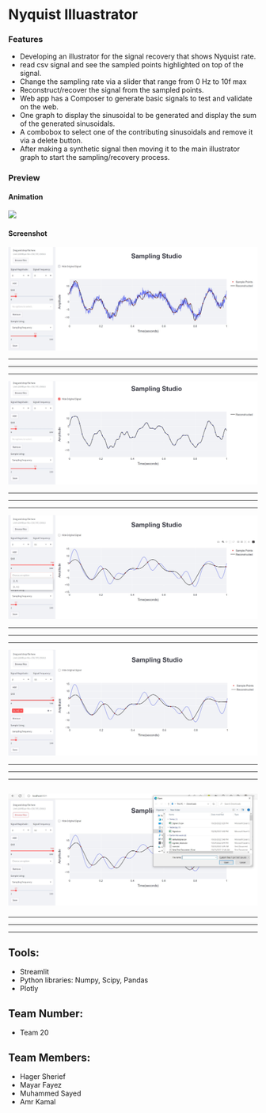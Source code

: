 # Nyquist Illuastrator

### Features

- Developing an illustrator for the signal recovery that shows Nyquist rate.
- read csv signal and see the sampled points highlighted on top of the signal.
- Change the sampling rate via a slider that range from 0 Hz to 10f max
- Reconstruct/recover the signal from the sampled points.
- Web app has a Composer to generate basic signals to test and validate on the web.
- One graph to display the sinusoidal to be generated and display the sum of the generated sinusoidals.
- A combobox to select one of the contributing sinusoidals and remove it via a delete button.
- After making a synthetic signal then moving it to the main illustrator graph to start the sampling/recovery process.

### Preview

#### Animation

![](https://github.com/Amr-said/DSP_Task1_-20-/blob/main/Animation/Animation.gif)

#### Screenshot

<code><img src="https://github.com/Amr-said/DSP_Task1_-20-/blob/main/Screenshots/scr1.jpg"></code>

---

---

---

<code><img src="https://github.com/Amr-said/DSP_Task1_-20-/blob/main/Screenshots/scr2.jpg"></code>

---

---

---

<code><img src="https://github.com/Amr-said/DSP_Task1_-20-/blob/main/Screenshots/scr3.jpg"></code>

---

---

---

<code><img src="https://github.com/Amr-said/DSP_Task1_-20-/blob/main/Screenshots/scr4.jpg"></code>

---

---

---

## <code><img src="https://github.com/Amr-said/DSP_Task1_-20-/blob/main/Screenshots/scr5.jpg"></code>

---

---

---

## Tools:

- Streamlit
- Python libraries: Numpy, Scipy, Pandas
- Plotly

## Team Number:

- Team 20

## Team Members:

- Hager Sherief
- Mayar Fayez
- Muhammed Sayed
- Amr Kamal
